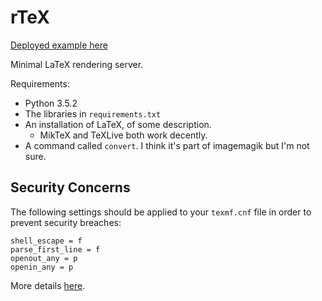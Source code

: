 # rTeX

[Deployed example here](http://rtex.probablyaweb.site/)

Minimal LaTeX rendering server.

Requirements:
- Python 3.5.2
- The libraries in `requirements.txt`
- An installation of LaTeX, of some description.
	- MikTeX and TeXLive both work decently.
- A command called `convert`. I think it's part of imagemagik but I'm not sure.

## Security Concerns

The following settings should be applied to your `texmf.cnf` file in order to prevent security breaches:

```
shell_escape = f
parse_first_line = f
openout_any = p
openin_any = p
```

More details [here](https://tex.stackexchange.com/questions/10418/how-can-i-safely-compile-other-peoples-latex-documents).
